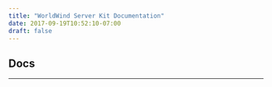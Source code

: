 ```yaml
---
title: "WorldWind Server Kit Documentation"
date: 2017-09-19T10:52:10-07:00
draft: false
---
```


## Docs

---
